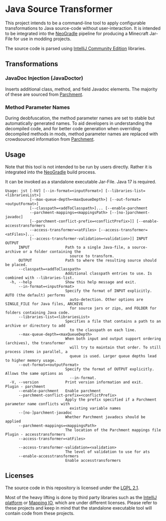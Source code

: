 # Java Source Transformer

This project intends to be a command-line tool to apply configurable transformations to Java source-code without
user-interaction. It is intended to be integrated into the [NeoGradle](https://github.com/neoforged/NeoGradle) 
pipeline for producing a Minecraft Jar-File for use in modding projects.

The source code is parsed using [IntelliJ Community Edition](https://github.com/JetBrains/intellij-community) libraries.

## Transformations

### JavaDoc Injection (JavaDoctor)

Inserts additional class, method, and field Javadoc elements. The majority of these are sourced
from [Parchment](https://parchmentmc.org/).

### Method Parameter Names

During deobfuscation, the method parameter names are set to stable but automatically generated names.
To aid developers in understanding the decompiled code, and for better code generation when overriding decompiled
methods in mods, method parameter names are replaced with crowdsourced information from [Parchment](https://parchmentmc.org/).

## Usage

Note that this tool is not intended to be run by users directly. Rather it is integrated into
the [NeoGradle](https://github.com/neoforged/NeoGradle) build process.

It can be invoked as a standalone executable Jar-File. Java 17 is required.

```
Usage: jst [-hV] [--in-format=<inputFormat>] [--libraries-list=<librariesList>]
           [--max-queue-depth=<maxQueueDepth>] [--out-format=<outputFormat>]
           [--classpath=<addToClasspath>]... [--enable-parchment
           --parchment-mappings=<mappingsPath> [--[no-]parchment-javadoc]
           [--parchment-conflict-prefix=<conflictPrefix>]] [--enable-accesstransformers
           --access-transformer=<atFiles> [--access-transformer=<atFiles>]...
           [--access-transformer-validation=<validation>]] INPUT OUTPUT
      INPUT                Path to a single Java-file, a source-archive or a folder containing the
                             source to transform.
      OUTPUT               Path to where the resulting source should be placed.
      --classpath=<addToClasspath>
                           Additional classpath entries to use. Is combined with --libraries-list.
  -h, --help               Show this help message and exit.
      --in-format=<inputFormat>
                           Specify the format of INPUT explicitly. AUTO (the default) performs
                             auto-detection. Other options are SINGLE_FILE for Java files, ARCHIVE
                             for source jars or zips, and FOLDER for folders containing Java code.
      --libraries-list=<librariesList>
                           Specifies a file that contains a path to an archive or directory to add
                             to the classpath on each line.
      --max-queue-depth=<maxQueueDepth>
                           When both input and output support ordering (archives), the transformer
                             will try to maintain that order. To still process items in parallel, a
                             queue is used. Larger queue depths lead to higher memory usage.
      --out-format=<outputFormat>
                           Specify the format of OUTPUT explicitly. Allows the same options as
                             --in-format.
  -V, --version            Print version information and exit.
Plugin - parchment
      --enable-parchment   Enable parchment
      --parchment-conflict-prefix=<conflictPrefix>
                           Apply the prefix specified if a Parchment parameter name conflicts with
                             existing variable names
      --[no-]parchment-javadoc
                           Whether Parchment javadocs should be applied
      --parchment-mappings=<mappingsPath>
                           The location of the Parchment mappings file
Plugin - accesstransformers
      --access-transformer=<atFiles>

      --access-transformer-validation=<validation>
                           The level of validation to use for ats
      --enable-accesstransformers
                           Enable accesstransformers
```

## Licenses

The source code in this repository is licensed under
the [LGPL 2.1](http://www.gnu.org/licenses/old-licenses/lgpl-2.1.txt).

Most of the heavy lifting is done by third party libraries such as
the [IntelliJ platform](https://github.com/JetBrains/intellij-community)
or [Mapping IO](https://github.com/FabricMC/mapping-io), which are under different licenses. Please refer to these
projects and keep in mind that the standalone executable tool will contain code from these projects.
